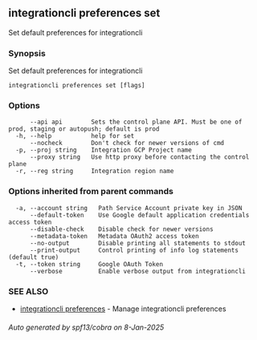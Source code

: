 ## integrationcli preferences set

Set default preferences for integrationcli

### Synopsis

Set default preferences for integrationcli

```
integrationcli preferences set [flags]
```

### Options

```
      --api api        Sets the control plane API. Must be one of prod, staging or autopush; default is prod
  -h, --help           help for set
      --nocheck        Don't check for newer versions of cmd
  -p, --proj string    Integration GCP Project name
      --proxy string   Use http proxy before contacting the control plane
  -r, --reg string     Integration region name
```

### Options inherited from parent commands

```
  -a, --account string   Path Service Account private key in JSON
      --default-token    Use Google default application credentials access token
      --disable-check    Disable check for newer versions
      --metadata-token   Metadata OAuth2 access token
      --no-output        Disable printing all statements to stdout
      --print-output     Control printing of info log statements (default true)
  -t, --token string     Google OAuth Token
      --verbose          Enable verbose output from integrationcli
```

### SEE ALSO

* [integrationcli preferences](integrationcli_preferences.md)	 - Manage integrationcli preferences

###### Auto generated by spf13/cobra on 8-Jan-2025
